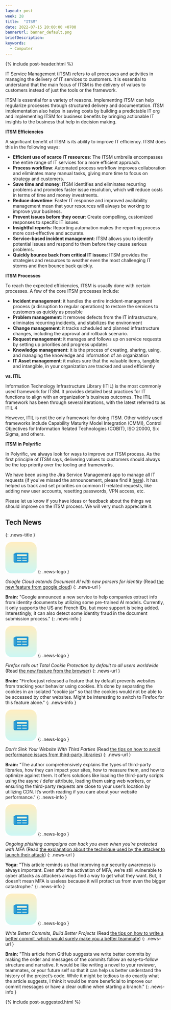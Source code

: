 ```yaml
---
layout: post
week: 28
title:  "ITSM"
date: 2022-07-15 20:00:00 +0700
bannerUrl: banner_default.png
briefDescription: 
keywords:
  - Computer
---
```


{% include post-header.html %}

IT Service Management (ITSM) refers to all processes and activities in managing the delivery of IT services to customers. It is essential to understand that the main focus of ITSM is the delivery of values to customers instead of just the tools or the framework.

ITSM is essential for a variety of reasons. Implementing ITSM can help regularize processes through structured delivery and documentation. ITSM implementation also helps in saving costs by building a predictable IT org and implementing ITSM for business benefits by bringing actionable IT insights to the business that help in decision making.

__ITSM Efficiencies__

A significant benefit of ITSM is its ability to improve IT efficiency. ITSM does this in the following ways:

- **Efficient use of scarce IT resources**: The ITSM umbrella encompasses the entire range of IT services for a more efficient approach.
- **Process workflow**: Automated process workflow improves collaboration and eliminates many manual tasks, giving more time to focus on strategy and customers.
- **Save time and money**: ITSM identifies and eliminates recurring problems and promotes faster issue resolution, which will reduce costs in terms of time and money investments.
- **Reduce downtime**: Faster IT response and improved availability management mean that your resources will always be working to improve your business.
- **Prevent issues before they occur**: Create compelling, customized responses to specific IT issues.
- **Insightful reports**: Reporting automation makes the reporting process more cost-effective and accurate.
- **Service-based incident management**: ITSM allows you to identify potential issues and respond to them before they cause serious problems.
- **Quickly bounce back from critical IT issues**: ITSM provides the strategies and resources to weather even the most challenging IT storms and then bounce back quickly.

__ITSM Processes__

To reach the expected efficiencies, ITSM is usually done with certain processes. A few of the core ITSM processes include:

- **Incident management**: it handles the entire incident-management process (a disruption to regular operations) to restore the services to customers as quickly as possible
- **Problem management**: it removes defects from the IT infrastructure, eliminates recurring incidents, and stabilizes the environment
- **Change management**: it tracks scheduled and planned infrastructure changes, including the approval and rollback scenario.
- **Request management**: it manages and follows up on service requests by setting up priorities and progress updates
- **Knowledge management**: it is the process of creating, sharing, using, and managing the knowledge and information of an organization
- **IT Asset management**: it makes sure that the valuable items, tangible and intangible, in your organization are tracked and used efficiently

__vs. ITIL__

Information Technology Infrastructure Library (ITIL) is the most commonly used framework for ITSM. It provides detailed best practices for IT functions to align with an organization's business outcomes. The ITIL framework has been through several iterations, with the latest referred to as ITIL 4

However, ITIL is not the only framework for doing ITSM. Other widely used frameworks include Capability Maturity Model Integration (CMMI), Control Objectives for Information Related Technologies (COBIT), ISO 20000, Six Sigma, and others.

__ITSM in Polyrific__

In Polyrific, we always look for ways to improve our ITSM process. As the first principle of ITSM says, delivering values to customers should always be the top priority over the tooling and frameworks.

We have been using the Jira Service Management app to manage all IT requests (if you've missed the announcement, please find it [here](https://tech-updates.polyrific.com/2022/03/18/week11-2022.html)). It has helped us track and set priorities on common IT-related requests, like adding new user accounts, resetting passwords, VPN access, etc.

Please let us know if you have ideas or feedback about the things we should improve on the ITSM process. We will very much appreciate it.

## Tech News
{: .news-title }

![memo](/assets/images/tech-news.svg)
{: .news-logo }

*Google Cloud extends Document AI with new parsers for identity* (Read [the new feature from google cloud](https://cloud.google.com/blog/products/ai-machine-learning/google-cloud-extends-document-ai-with-new-parsers-for-identity))
{: .news-url }

__Brain:__ "Google announced a new service to help companies extract info from identity documents by utilizing some pre-trained AI models. Currently, it only supports the US and French IDs, but more support is being added. Interestingly, it can also detect some identity fraud in the document submission process."
{: .news-info }

![memo](/assets/images/tech-news.svg)
{: .news-logo }

*Firefox rolls out Total Cookie Protection by default to all users worldwide* (Read [the new feature from the browser](https://blog.mozilla.org/en/products/firefox/firefox-rolls-out-total-cookie-protection-by-default-to-all-users-worldwide/))
{: .news-url }

__Brain:__ "Firefox just released a feature that by default prevents websites from tracking your behavior using cookies. It’s done by separating the cookies in an isolated “cookie jar” so that the cookies would not be able to be accessed by other websites. Might be interesting to switch to Firefox for this feature alone."
{: .news-info }

![memo](/assets/images/tech-news.svg)
{: .news-logo }

*Don’t Sink Your Website With Third Parties* (Read [the tips on how to avoid performance issues from third-party libraries](https://www.smashingmagazine.com/2022/06/dont-sink-website-third-parties/))
{: .news-url }

__Brain:__ "The author comprehensively explains the types of third-party libraries, how they can impact your sites, how to measure them, and how to optimize against them. It offers solutions like loading the third-party scripts using the async / defer attribute, loading them using web workers, or ensuring the third-party requests are close to your user’s location by utilizing CDN. It’s worth reading if you care about your website performance."
{: .news-info }

![memo](/assets/images/tech-news.svg)
{: .news-logo }

*Ongoing phishing campaigns can hack you even when you’re protected with MFA* (Read [the explanation about the technique used by the attacker to launch their attack](https://arstechnica.com/information-technology/2022/07/microsoft-details-phishing-campaign-that-can-hijack-mfa-protected-accounts/))
{: .news-url }

__Yoga:__ "This article reminds us that improving our security awareness is always important. Even after the activation of MFA, we’re still vulnerable to cyber attacks as attackers always find a way to get what they want. But, it doesn’t mean MFA is useless because it will protect us from even the bigger catastrophe."
{: .news-info }

![memo](/assets/images/tech-news.svg)
{: .news-logo }

*Write Better Commits, Build Better Projects* (Read [the tips on how to write a better commit, which would surely make you a better teammate](https://github.blog/2022-06-30-write-better-commits-build-better-projects/))
{: .news-url }

__Brain:__ "This article from GitHub suggests we write better commits by making the order and messages of the commits follow an easy-to-follow structure and narrative. It would be like writing a novel to your reviewer, teammates, or your future self so that it can help us better understand the history of the project’s code. While it might be tedious to do exactly what the article suggests, I think it would be more beneficial to improve our commit messages or have a clear outline when starting a branch."
{: .news-info }

{% include post-suggested.html %}